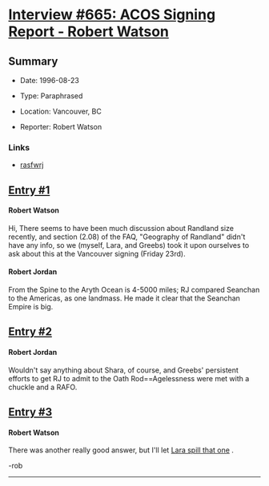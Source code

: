 # [Interview #665: ACOS Signing Report - Robert Watson](https://www.theoryland.com/intvmain.php?i=665)

## Summary

- Date: 1996-08-23

- Type: Paraphrased

- Location: Vancouver, BC

- Reporter: Robert Watson

### Links

- [rasfwrj](http://groups.google.com/group/rec.arts.sf.written.robert-jordan/msg/94e362efebcaa560)


## [Entry #1](https://www.theoryland.com/intvmain.php?i=665#1)

#### Robert Watson

Hi, There seems to have been much discussion about Randland size recently, and section (2.08) of the FAQ, "Geography of Randland" didn't have any info, so we (myself, Lara, and Greebs) took it upon ourselves to ask about this at the Vancouver signing (Friday 23rd).

#### Robert Jordan

From the Spine to the Aryth Ocean is 4-5000 miles; RJ compared Seanchan to the Americas, as one landmass. He made it clear that the Seanchan Empire is big.

## [Entry #2](https://www.theoryland.com/intvmain.php?i=665#2)

#### Robert Jordan

Wouldn't say anything about Shara, of course, and Greebs' persistent efforts to get RJ to admit to the Oath Rod==Agelessness were met with a chuckle and a RAFO.

## [Entry #3](https://www.theoryland.com/intvmain.php?i=665#3)

#### Robert Watson

There was another really good answer, but I'll let
[Lara spill that one](http://www.theoryland.com/intvmain.php?i=71)
.

-rob


---

